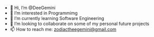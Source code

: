 - 👋 Hi, I’m @DeeGemini
- 👀 I’m interested in Programmimg
- 🌱 I’m currently learning Software Engineering
- 💞️ I’m looking to collaborate on some of my personal future projects
- 📫 How to reach me: zodiactheegemini@gmail.com

<!---
DeeGemini/DeeGemini is a ✨ special ✨ repository because its `README.md` (this file) appears on your GitHub profile.
You can click the Preview link to take a look at your changes.
--->
